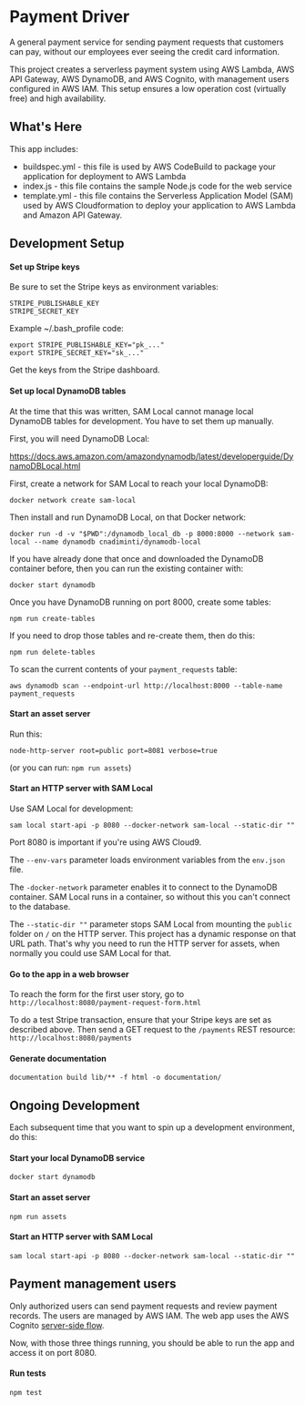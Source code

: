 Payment Driver
==============

A general payment service for sending payment requests that customers can pay, without our employees ever seeing the credit card information.

This project creates a serverless payment system using AWS Lambda, AWS API Gateway, AWS DynamoDB, and AWS Cognito,
with management users configured in AWS IAM.  This setup ensures a low operation cost (virtually free)
and high availability.

What's Here
-----------

This app includes:

* buildspec.yml - this file is used by AWS CodeBuild to package your
  application for deployment to AWS Lambda
* index.js - this file contains the sample Node.js code for the web service
* template.yml - this file contains the Serverless Application Model (SAM) used
  by AWS Cloudformation to deploy your application to AWS Lambda and Amazon API
  Gateway.

Development Setup
-----------------

#### Set up Stripe keys

Be sure to set the Stripe keys as environment variables:

    STRIPE_PUBLISHABLE_KEY
    STRIPE_SECRET_KEY

Example ~/.bash_profile code:

    export STRIPE_PUBLISHABLE_KEY="pk_..."
    export STRIPE_SECRET_KEY="sk_..."

Get the keys from the Stripe dashboard.

#### Set up local DynamoDB tables

At the time that this was written, SAM Local cannot manage local DynamoDB tables for development.  You have to set them up manually.

First, you will need DynamoDB Local:

https://docs.aws.amazon.com/amazondynamodb/latest/developerguide/DynamoDBLocal.html

First, create a network for SAM Local to reach your local DynamoDB:

    docker network create sam-local

Then install and run DynamoDB Local, on that Docker network:

    docker run -d -v "$PWD":/dynamodb_local_db -p 8000:8000 --network sam-local --name dynamodb cnadiminti/dynamodb-local

If you have already done that once and downloaded the DynamoDB container before, then you can run the existing container with:

    docker start dynamodb

Once you have DynamoDB running on port 8000, create some tables:

    npm run create-tables

If you need to drop those tables and re-create them, then do this:

    npm run delete-tables

To scan the current contents of your ```payment_requests``` table:

    aws dynamodb scan --endpoint-url http://localhost:8000 --table-name payment_requests

#### Start an asset server

Run this:

    node-http-server root=public port=8081 verbose=true

(or you can run: ```npm run assets```)

#### Start an HTTP server with SAM Local

Use SAM Local for development:

    sam local start-api -p 8080 --docker-network sam-local --static-dir ""

Port 8080 is important if you're using AWS Cloud9.

The ```--env-vars``` parameter loads environment variables from the ```env.json``` file.

The ```-docker-network``` parameter enables it to connect to the DynamoDB container.  SAM Local runs in a container, so without this you can't connect to the database.

The ```--static-dir ""``` parameter stops SAM Local from mounting the ```public``` folder on ```/``` on the HTTP server.  This project has a dynamic response on that URL path.  That's why you need to run the HTTP server for assets, when normally you could use SAM Local for that.

#### Go to the app in a web browser

To reach the form for the first user story, go to ```http://localhost:8080/payment-request-form.html```

To do a test Stripe transaction, ensure that your Stripe keys are set as described above.  Then send a GET request to the ```/payments``` REST resource: ```http://localhost:8080/payments```

#### Generate documentation

    documentation build lib/** -f html -o documentation/

Ongoing Development
-------------------

Each subsequent time that you want to spin up a development environment, do this:

#### Start your local DynamoDB service

    docker start dynamodb

#### Start an asset server

    npm run assets

#### Start an HTTP server with SAM Local

    sam local start-api -p 8080 --docker-network sam-local --static-dir ""

Payment management users
------------------------

Only authorized users can send payment requests and review payment records.  The users are managed by AWS IAM.  The web app uses the AWS Cognito [server-side flow](https://docs.aws.amazon.com/cognito/latest/developerguide/amazon-cognito-user-pools-authentication-flow.html#amazon-cognito-user-pools-server-side-authentication-flow).

Now, with those three things running, you should be able to run the app and access it on port 8080.

#### Run tests

    npm test